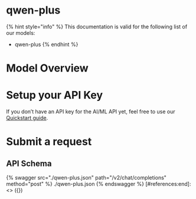 [#references:start]: <> ({ "template": "openapi" })
# qwen-plus

{% hint style="info" %}
This documentation is valid for the following list of our models:
* qwen-plus
{% endhint %}

# Model Overview


# Setup your API Key
If you don’t have an API key for the AI/ML API yet, feel free to use our [Quickstart guide](https://docs.aimlapi.com/quickstart/setting-up).

# Submit a request
## API Schema
{% swagger src="./qwen-plus.json" path="/v2/chat/completions" method="post" %}
./qwen-plus.json
{% endswagger %}
[#references:end]: <> ({})